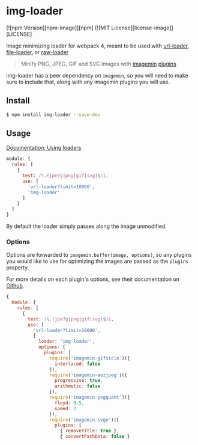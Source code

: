 # img-loader

[![npm Version][npm-image]][npm]
[![MIT License][license-image]][LICENSE]

Image minimizing loader for webpack 4, meant to be used with [url-loader](https://github.com/webpack/url-loader), [file-loader](https://github.com/webpack/file-loader), or [raw-loader](https://github.com/webpack/raw-loader)

> Minify PNG, JPEG, GIF and SVG images with [imagemin](https://github.com/imagemin/imagemin) [plugins](https://www.npmjs.com/search?q=keywords:imageminplugin)

img-loader has a peer dependency on `imagemin`, so you will need to make sure to include that, along with any imagemin plugins you will use.


## Install

```sh
$ npm install img-loader --save-dev
```


## Usage

[Documentation: Using loaders](https://webpack.js.org/concepts/loaders/)

```javascript
module: {
  rules: [
    {
      test: /\.(jpe?g|png|gif|svg)$/i,
      use: [
        'url-loader?limit=10000',
        'img-loader'
      ]
    }
  ]
}
```

By default the loader simply passes along the image unmodified.


### Options

Options are forwarded to `imagemin.buffer(image, options)`, so any plugins you would like to use for optimizing the images are passed as the `plugins` property.

For more details on each plugin's options, see their documentation on [Github](https://github.com/imagemin).

```js
{
  module: {
    rules: [
      {
        test: /\.(jpe?g|png|gif|svg)$/i,
        use: [
          'url-loader?limit=10000',
          {
            loader: 'img-loader',
            options: {
              plugins: [
                require('imagemin-gifsicle')({
                  interlaced: false
                }),
                require('imagemin-mozjpeg')({
                  progressive: true,
                  arithmetic: false
                }),
                require('imagemin-pngquant')({
                  floyd: 0.5,
                  speed: 2
                }),
                require('imagemin-svgo')({
                  plugins: [
                    { removeTitle: true },
                    { convertPathData: false }
        